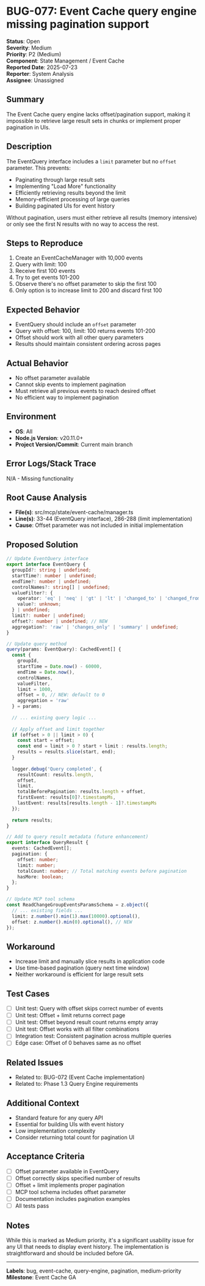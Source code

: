 # BUG-077: Event Cache query engine missing pagination support

**Status**: Open  
**Severity**: Medium  
**Priority**: P2 (Medium)  
**Component**: State Management / Event Cache  
**Reported Date**: 2025-07-23  
**Reporter**: System Analysis  
**Assignee**: Unassigned  

## Summary
The Event Cache query engine lacks offset/pagination support, making it impossible to retrieve large result sets in chunks or implement proper pagination in UIs.

## Description
The EventQuery interface includes a `limit` parameter but no `offset` parameter. This prevents:
- Paginating through large result sets
- Implementing "Load More" functionality
- Efficiently retrieving results beyond the limit
- Memory-efficient processing of large queries
- Building paginated UIs for event history

Without pagination, users must either retrieve all results (memory intensive) or only see the first N results with no way to access the rest.

## Steps to Reproduce
1. Create an EventCacheManager with 10,000 events
2. Query with limit: 100
3. Receive first 100 events
4. Try to get events 101-200
5. Observe there's no offset parameter to skip the first 100
6. Only option is to increase limit to 200 and discard first 100

## Expected Behavior
- EventQuery should include an `offset` parameter
- Query with offset: 100, limit: 100 returns events 101-200
- Offset should work with all other query parameters
- Results should maintain consistent ordering across pages

## Actual Behavior
- No offset parameter available
- Cannot skip events to implement pagination
- Must retrieve all previous events to reach desired offset
- No efficient way to implement pagination

## Environment
- **OS**: All
- **Node.js Version**: v20.11.0+
- **Project Version/Commit**: Current main branch

## Error Logs/Stack Trace
N/A - Missing functionality

## Root Cause Analysis
- **File(s)**: src/mcp/state/event-cache/manager.ts
- **Line(s)**: 33-44 (EventQuery interface), 286-288 (limit implementation)
- **Cause**: Offset parameter was not included in initial implementation

## Proposed Solution
```typescript
// Update EventQuery interface
export interface EventQuery {
  groupId?: string | undefined;
  startTime?: number | undefined;
  endTime?: number | undefined;
  controlNames?: string[] | undefined;
  valueFilter?: {
    operator: 'eq' | 'neq' | 'gt' | 'lt' | 'changed_to' | 'changed_from';
    value?: unknown;
  } | undefined;
  limit?: number | undefined;
  offset?: number | undefined; // NEW
  aggregation?: 'raw' | 'changes_only' | 'summary' | undefined;
}

// Update query method
query(params: EventQuery): CachedEvent[] {
  const {
    groupId,
    startTime = Date.now() - 60000,
    endTime = Date.now(),
    controlNames,
    valueFilter,
    limit = 1000,
    offset = 0, // NEW: default to 0
    aggregation = 'raw'
  } = params;
  
  // ... existing query logic ...
  
  // Apply offset and limit together
  if (offset > 0 || limit > 0) {
    const start = offset;
    const end = limit > 0 ? start + limit : results.length;
    results = results.slice(start, end);
  }
  
  logger.debug('Query completed', {
    resultCount: results.length,
    offset,
    limit,
    totalBeforePagination: results.length + offset,
    firstEvent: results[0]?.timestampMs,
    lastEvent: results[results.length - 1]?.timestampMs
  });
  
  return results;
}

// Add to query result metadata (future enhancement)
export interface QueryResult {
  events: CachedEvent[];
  pagination: {
    offset: number;
    limit: number;
    totalCount: number; // Total matching events before pagination
    hasMore: boolean;
  };
}

// Update MCP tool schema
const ReadChangeGroupEventsParamsSchema = z.object({
  // ... existing fields ...
  limit: z.number().min(1).max(10000).optional(),
  offset: z.number().min(0).optional(), // NEW
});
```

## Workaround
- Increase limit and manually slice results in application code
- Use time-based pagination (query next time window)
- Neither workaround is efficient for large result sets

## Test Cases
- [ ] Unit test: Query with offset skips correct number of events
- [ ] Unit test: Offset + limit returns correct page
- [ ] Unit test: Offset beyond result count returns empty array
- [ ] Unit test: Offset works with all filter combinations
- [ ] Integration test: Consistent pagination across multiple queries
- [ ] Edge case: Offset of 0 behaves same as no offset

## Related Issues
- Related to: BUG-072 (Event Cache implementation)
- Related to: Phase 1.3 Query Engine requirements

## Additional Context
- Standard feature for any query API
- Essential for building UIs with event history
- Low implementation complexity
- Consider returning total count for pagination UI

## Acceptance Criteria
- [ ] Offset parameter available in EventQuery
- [ ] Offset correctly skips specified number of results
- [ ] Offset + limit implements proper pagination
- [ ] MCP tool schema includes offset parameter
- [ ] Documentation includes pagination examples
- [ ] All tests pass

## Notes
While this is marked as Medium priority, it's a significant usability issue for any UI that needs to display event history. The implementation is straightforward and should be included before GA.

---
**Labels**: bug, event-cache, query-engine, pagination, medium-priority  
**Milestone**: Event Cache GA